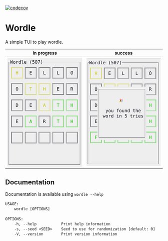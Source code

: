 [![codecov](https://codecov.io/gh/lonepeon/wordle/branch/main/graph/badge.svg?token=HC7WSVDRO2)](https://codecov.io/gh/lonepeon/wordle)

# Wordle

A simple TUI to play wordle.

| in progress                                   | success                                             |
|-----------------------------------------------|-----------------------------------------------------|
| ![game in progress](./assets/in-progress.png) | ![game finished with success](./assets/success.png) |

## Documentation

Documentation is available using `wordle --help`

```
USAGE:
    wordle [OPTIONS]

OPTIONS:
    -h, --help           Print help information
    -s, --seed <SEED>    Seed to use for randomization [default: 0]
    -V, --version        Print version information
```
